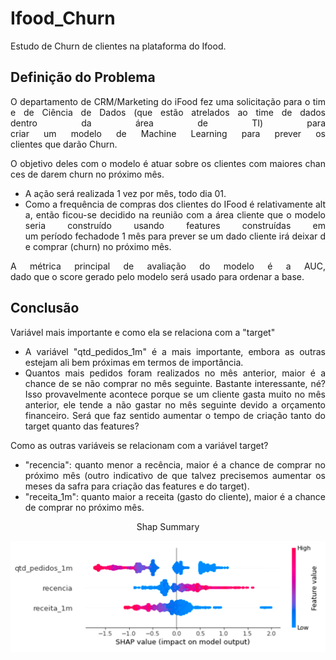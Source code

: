 # Ifood_Churn
Estudo de Churn de clientes na plataforma do Ifood. 

## Definição do Problema

<div align="justify">
  <p>O departamento de CRM/Marketing do iFood fez uma solicitação para o time de Ciência de Dados (que estão atrelados ao time de dados dentro da área de TI) para criar um modelo de Machine Learning para prever os clientes que darão Churn.
  </p>
  <p>O objetivo deles com o modelo é atuar sobre os clientes com maiores chances de darem churn no próximo mês.</p>
  <ul>
    <li>A ação será realizada 1 vez por mês, todo dia 01.</li>
    <li>Como a frequência de compras dos clientes do IFood é relativamente alta, então ficou-se decidido na reunião com a área cliente que o modelo seria construído usando features construídas em um período fechadode 1 mês para prever se um dado cliente irá deixar de comprar (churn) no próximo mês.</li>
  </ul>
  <p>A métrica principal de avaliação do modelo é a AUC, dado que o score gerado pelo modelo será usado para ordenar a base.</p>
</div>

## Conclusão
<div align="justify">

  <p>Variável mais importante e como ela se relaciona com a "target"</p>
  
  <ul>
      <li>A variável "qtd_pedidos_1m" é a mais importante, embora as outras estejam ali bem próximas em termos de importância.</li>
      <li>Quantos mais pedidos foram realizados no mês anterior, maior é a chance de se não comprar no mês seguinte. Bastante interessante, né? Isso provavelmente acontece porque se um cliente gasta muito no mês anterior, ele tende a não gastar no mês seguinte devido a orçamento financeiro. Será que faz sentido aumentar o tempo de criação tanto do target quanto das features?</li>
  </ul>
  
  <p>Como as outras variáveis se relacionam com a variável target?</p>
  
  <ul>
    <li>"recencia": quanto menor a recência, maior é a chance de comprar no próximo mês (outro indicativo de que talvez precisemos aumentar os meses da safra para criação das features e do target).</li>
    <li>"receita_1m": quanto maior a receita (gasto do cliente), maior é a chance de comprar no próximo mês.</li>
  </ul>
</div>

<div align="center">
  <p>Shap Summary</p>
  <img src="https://github.com/Lucas-Sobreira/Ifood_Churn/blob/main/arquivos/shap_sumary.png"/>
</div>
